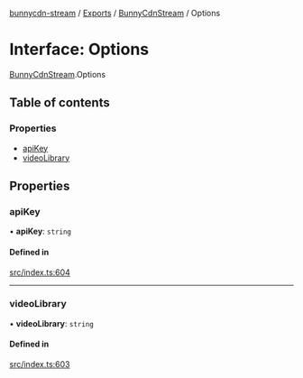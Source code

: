 [bunnycdn-stream](../README.md) / [Exports](../modules.md) / [BunnyCdnStream](../modules/BunnyCdnStream.md) / Options

# Interface: Options

[BunnyCdnStream](../modules/BunnyCdnStream.md).Options

## Table of contents

### Properties

- [apiKey](BunnyCdnStream.Options.md#apikey)
- [videoLibrary](BunnyCdnStream.Options.md#videolibrary)

## Properties

### apiKey

• **apiKey**: `string`

#### Defined in

[src/index.ts:604](https://github.com/dan-online/bunnycdn-stream/blob/26b06e1/src/index.ts#L604)

___

### videoLibrary

• **videoLibrary**: `string`

#### Defined in

[src/index.ts:603](https://github.com/dan-online/bunnycdn-stream/blob/26b06e1/src/index.ts#L603)
